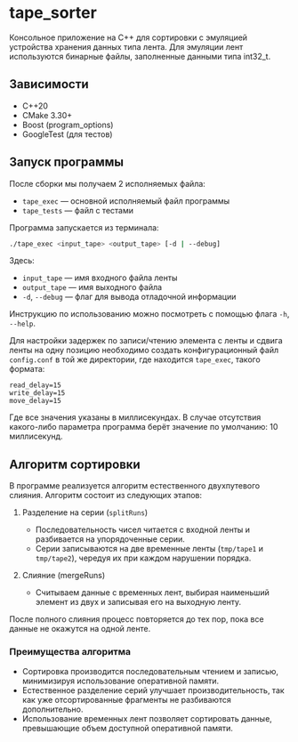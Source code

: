 # tape_sorter

Консольное приложение на C++ для сортировки с эмуляцией устройства хранения данных типа лента.
Для эмуляции лент используются бинарные файлы, заполненные данными типа int32_t.

## Зависимости

- C++20
- CMake 3.30+
- Boost (program_options)
- GoogleTest (для тестов)

## Запуск программы

После сборки мы получаем 2 исполняемых файла:

- `tape_exec` — основной исполняемый файл программы
- `tape_tests` — файл с тестами

Программа запускается из терминала:

```bash
./tape_exec <input_tape> <output_tape> [-d | --debug]
```
Здесь:

- `input_tape` — имя входного файла ленты
- `output_tape` — имя выходного файла
- `-d`, `--debug` — флаг для вывода отладочной информации

Инструкцию по использованию можно посмотреть с помощью флага `-h`, `--help`.

Для настройки задержек по записи/чтению элемента с ленты и сдвига ленты на одну
позицию необходимо создать конфигурационный файл `config.conf` в той же директории,
где находится `tape_exec`, такого формата:
```
read_delay=15
write_delay=15
move_delay=15
```

Где все значения указаны в миллисекундах. В случае отсутствия какого-либо параметра
программа берёт значение по умолчанию: 10 миллисекунд.

## Алгоритм сортировки

В программе реализуется алгоритм естественного двухпутевого слияния. Алгоритм
состоит из следующих этапов:

1. Разделение на серии (`splitRuns`)
   - Последовательность чисел читается с входной ленты и разбивается на упорядоченные серии.
   - Серии записываются на две временные ленты (`tmp/tape1` и `tmp/tape2`), чередуя их при каждом 
нарушении порядка.

2. Слияние (mergeRuns)
   - Считываем данные с временных лент, выбирая наименьший элемент из двух и записывая его на выходную ленту.

После полного слияния процесс повторяется до тех пор, пока все данные не окажутся на одной ленте.

### Преимущества алгоритма

- Сортировка производится последовательным чтением и записью, минимизируя использование оперативной памяти.
- Естественное разделение серий улучшает производительность, так как уже отсортированные фрагменты не 
разбиваются дополнительно.
- Использование временных лент позволяет сортировать данные, превышающие объем доступной оперативной памяти.